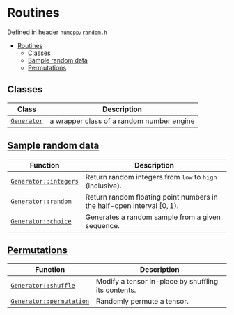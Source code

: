 # Routines

Defined in header [`numcpp/random.h`](/include/numcpp/random.h)

- [Routines](#routines)
  - [Classes](#classes)
  - [Sample random data](#sample-random-data)
  - [Permutations](#permutations)

## Classes

| Class                       | Description                               |
| --------------------------- | ----------------------------------------- |
| [`Generator`](Generator.md) | a wrapper class of a random number engine |

## [Sample random data](Sample%20random%20data.md)

| Function                                                             | Description                                                              |
| -------------------------------------------------------------------- | ------------------------------------------------------------------------ |
| [`Generator::integers`](Sample%20random%20data.md#generatorintegers) | Return random integers from `low` to `high` (inclusive).                 |
| [`Generator::random`](Sample%20random%20data.md#generatorrandom)     | Return random floating point numbers in the half-open interval $[0, 1)$. |
| [`Generator::choice`](Sample%20random%20data.md#generatorchoice)     | Generates a random sample from a given sequence.                         |

## [Permutations](Permutations.md)

| Function                                                         | Description                                         |
| ---------------------------------------------------------------- | --------------------------------------------------- |
| [`Generator::shuffle`](Permutations.md#generatorshuffle)         | Modify a tensor in-place by shuffling its contents. |
| [`Generator::permutation`](Permutations.md#generatorpermutation) | Randomly permute a tensor.                          |
